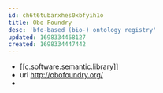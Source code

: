 ```yaml
---
id: ch6t6tubarxhes0xbfyih1o
title: Obo Foundry
desc: 'bfo-based (bio-) ontology registry'
updated: 1698334468127
created: 1698334447442
---
```


- [[c.software.semantic.library]]
- url http://obofoundry.org/
- 